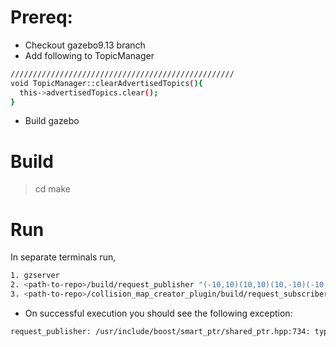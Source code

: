 # Prereq:
- Checkout gazebo9.13 branch
- Add following to TopicManager
```bash
//////////////////////////////////////////////////
void TopicManager::clearAdvertisedTopics(){
  this->advertisedTopics.clear();
}
```
- Build gazebo

# Build
> cd <path-to-repo> 
> make 

# Run
In separate terminals run,
```bash
1. gzserver
2. <path-to-repo>/build/request_publisher "(-10,10)(10,10)(10,-10)(-10,-10)" 10 0.01 ~/map.png
3. <path-to-repo>/collision_map_creator_plugin/build/request_subscriber
```

- On successful execution you should see the following exception:
```bash
request_publisher: /usr/include/boost/smart_ptr/shared_ptr.hpp:734: typename boost::detail::sp_member_access<T>::type boost::shared_ptr<T>::operator->() const [with T = gazebo::transport::Publication; typename boost::detail::sp_member_access<T>::type = gazebo::transport::Publication*]: Assertion `px != 0' failed.
```